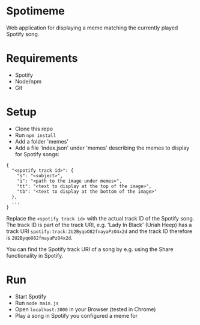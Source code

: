 # Spotimeme

Web application for displaying a meme matching the currently played
Spotify song.

# Requirements

- Spotify
- Node/npm
- Git

# Setup

- Clone this repo
- Run ```npm install```
- Add a folder 'memes'
- Add a file 'index.json' under 'memes' describing the memes to display
  for Spotify songs:

```
{
  "<spotify track id>": {
    "s": "<subject>",
    "i": "<path to the image under memes>",
    "tt": "<text to display at the top of the image>",
    "tb": "<text to display at the bottom of the image>"
  },
  ...
}
```

Replace the ```<spotify track id>``` with the actual track ID of the
Spotify song. The track ID is part of the track URI, e.g. 'Lady In
Black' (Uriah Heep) has a track URI
```spotify:track:2U2ByqoO82fnayaPzO4x2d``` and the track ID therefore is
```2U2ByqoO82fnayaPzO4x2d```.

You can find the Spotify track URI of a song by e.g. using the Share
functionality in Spotify. 

# Run

- Start Spotify
- Run `node main.js`
- Open `localhost:3000` in your Browser (tested in Chrome)
- Play a song in Spotify you configured a meme for
